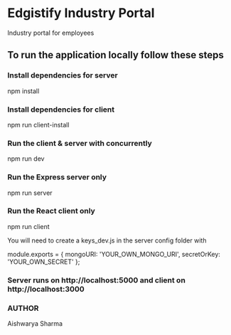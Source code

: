 # Edgistify Industry Portal
Industry portal for employees


## To run the application locally follow these steps
### Install dependencies for server
npm install

### Install dependencies for client
npm run client-install

### Run the client & server with concurrently
npm run dev

### Run the Express server only
npm run server

### Run the React client only
npm run client


You will need to create a keys_dev.js in the server config folder with

module.exports = {
  mongoURI: 'YOUR_OWN_MONGO_URI',
  secretOrKey: 'YOUR_OWN_SECRET'
};
 
### Server runs on http://localhost:5000 and client on http://localhost:3000

### AUTHOR
Aishwarya Sharma

